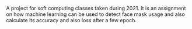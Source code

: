 A project for soft computing classes taken during 2021. It is an assignment on how machine learning can be used to detect face mask usage and also calculate its accuracy and also loss after a few epoch.
